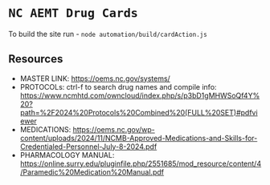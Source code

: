 # `NC AEMT Drug Cards`

To build the site run - `node automation/build/cardAction.js`

## Resources
- MASTER LINK: https://oems.nc.gov/systems/
- PROTOCOLs: ctrl-f to search drug names and compile info: https://www.ncmhtd.com/owncloud/index.php/s/p3bD1gMHWSoQf4Y%20?path=%2F2024%20Protocols%20Combined%20(FULL%20SET)#pdfviewer
- MEDICATIONS: https://oems.nc.gov/wp-content/uploads/2024/11/NCMB-Approved-Medications-and-Skills-for-Credentialed-Personnel-July-8-2024.pdf
- PHARMACOLOGY MANUAL: https://online.surry.edu/pluginfile.php/2551685/mod_resource/content/4/Paramedic%20Medication%20Manual.pdf